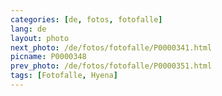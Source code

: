 ```yaml
---
categories: [de, fotos, fotofalle]
lang: de
layout: photo
next_photo: /de/fotos/fotofalle/P0000341.html
picname: P0000348
prev_photo: /de/fotos/fotofalle/P0000351.html
tags: [Fotofalle, Hyena]
---
```

